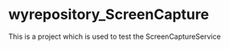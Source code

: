 wyrepository_ScreenCapture
==========================

This is a project which is used to test the ScreenCaptureService
